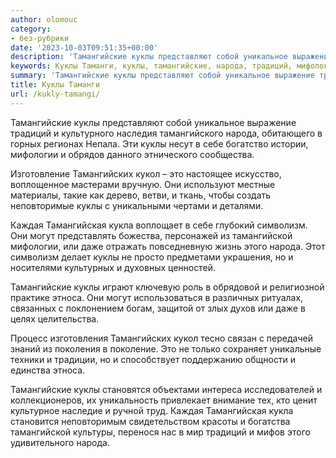 ```yaml
---
author: olomouc
category:
- без-рубрики
date: '2023-10-03T09:51:35+00:00'
description: 'Тамангийские куклы представляют собой уникальное выражение традиций и культурного наследия тамангийского народа, обитающего в горных регионах Непала. Эти...'
keywords: Куклы Таманги, куклы, тамангийские, народа, традиций, мифологии, тамангийских, кукол, это, каждая, тамангийская, кукла, символизм, могут, тамангийской, этноса
summary: 'Тамангийские куклы представляют собой уникальное выражение традиций и культурного наследия тамангийского народа, обитающего в горных регионах Непала. Эти...'
title: Куклы Таманги
url: /kukly-tamangi/
---
```


Тамангийские куклы представляют собой уникальное выражение традиций и культурного наследия тамангийского народа, обитающего в горных регионах Непала. Эти куклы несут в себе богатство истории, мифологии и обрядов данного этнического сообщества.

Изготовление Тамангийских кукол – это настоящее искусство, воплощенное мастерами вручную. Они используют местные материалы, такие как дерево, ветви, и ткань, чтобы создать неповторимые куклы с уникальными чертами и деталями.

Каждая Тамангийская кукла воплощает в себе глубокий символизм. Они могут представлять божества, персонажей из тамангийской мифологии, или даже отражать повседневную жизнь этого народа. Этот символизм делает куклы не просто предметами украшения, но и носителями культурных и духовных ценностей.

Тамангийские куклы играют ключевую роль в обрядовой и религиозной практике этноса. Они могут использоваться в различных ритуалах, связанных с поклонением богам, защитой от злых духов или даже в целях целительства.

Процесс изготовления Тамангийских кукол тесно связан с передачей знаний из поколения в поколение. Это не только сохраняет уникальные техники и традиции, но и способствует поддержанию общности и единства этноса.

Тамангийские куклы становятся объектами интереса исследователей и коллекционеров, их уникальность привлекает внимание тех, кто ценит культурное наследие и ручной труд. Каждая Тамангийская кукла становится неповторимым свидетельством красоты и богатства тамангийской культуры, перенося нас в мир традиций и мифов этого удивительного народа.
